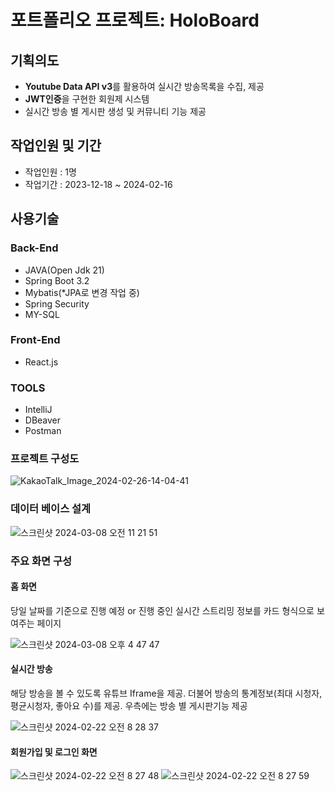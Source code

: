 # 포트폴리오 프로젝트: HoloBoard

## 기획의도
- **Youtube Data API v3**를 활용하여 실시간 방송목록을 수집, 제공
- **JWT인증**을 구현한 회원제 시스템
- 실시간 방송 별 게시판 생성 및 커뮤니티 기능 제공

## 작업인원 및 기간
- 작업인원 : 1명
- 작업기간 : 2023-12-18 ~ 2024-02-16

## 사용기술

### Back-End
- JAVA(Open Jdk 21)
- Spring Boot 3.2
- Mybatis(*JPA로 변경 작업 중)
- Spring Security
- MY-SQL

### Front-End
- React.js

### TOOLS
- IntelliJ
- DBeaver
- Postman

### 프로젝트 구성도

![KakaoTalk_Image_2024-02-26-14-04-41](https://github.com/YHkim214/portfolio-api/assets/41041713/9efd3527-2ba8-4204-b759-eacfacf7aa4b)

### 데이터 베이스 설계
![스크린샷 2024-03-08 오전 11 21 51](https://github.com/YHkim214/portfolio-api/assets/41041713/fce36ee3-a26c-4c49-88bb-3c0b694a74e3)

### 주요 화면 구성

#### 홈 화면
당일 날짜를 기준으로 진행 예정 or 진행 중인 실시간 스트리밍 정보를 카드 형식으로 보여주는 페이지

![스크린샷 2024-03-08 오후 4 47 47](https://github.com/YHkim214/portfolio-api/assets/41041713/14ca03cf-0a71-4208-a135-bc90f3ccf5a9)

#### 실시간 방송 
해당 방송을 볼 수 있도록 유튜브 Iframe을 제공. 더불어 방송의 통계정보(최대 시청자, 평균시청자, 좋아요 수)를 제공. 우측에는 방송 별 게시판기능 제공

![스크린샷 2024-02-22 오전 8 28 37](https://github.com/YHkim214/portfolio-cli/assets/41041713/5d269dd3-f49d-4e54-bc9c-1ff046bd8c67)

#### 회원가입 및 로그인 화면
![스크린샷 2024-02-22 오전 8 27 48](https://github.com/YHkim214/portfolio-cli/assets/41041713/e0660494-61d4-414b-a6ae-3fc8f037fba4)
![스크린샷 2024-02-22 오전 8 27 59](https://github.com/YHkim214/portfolio-cli/assets/41041713/c4ade443-58f4-43f0-990b-c73d828dfe38)

